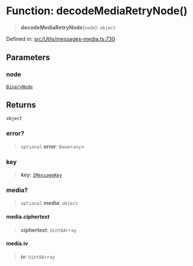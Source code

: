 # Function: decodeMediaRetryNode()

> **decodeMediaRetryNode**(`node`): `object`

Defined in: [src/Utils/messages-media.ts:730](https://github.com/Fokusdotid/Baileys/blob/deec6cc75a88a82eaeedf16b76aa9218b2c772e3/src/Utils/messages-media.ts#L730)

## Parameters

### node

[`BinaryNode`](../type-aliases/BinaryNode.md)

## Returns

`object`

### error?

> `optional` **error**: `Boom`\<`any`\>

### key

> **key**: [`IMessageKey`](../namespaces/proto/interfaces/IMessageKey.md)

### media?

> `optional` **media**: `object`

#### media.ciphertext

> **ciphertext**: `Uint8Array`

#### media.iv

> **iv**: `Uint8Array`
